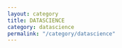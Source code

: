 ```yaml
---
layout: category
title: DATASCIENCE
category: datascience
permalink: "/category/datascience"
---
```

